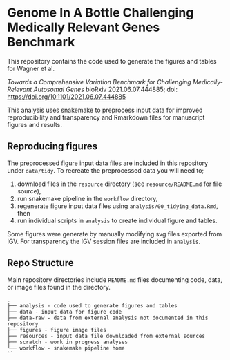 # Genome In A Bottle Challenging Medically Relevant Genes Benchmark 

This repository contains the code used to generate the figures and tables for Wagner et al. 

_Towards a Comprehensive Variation Benchmark for Challenging Medically-Relevant Autosomal Genes_ bioRxiv 2021.06.07.444885; doi: https://doi.org/10.1101/2021.06.07.444885

This analysis uses snakemake to preprocess input data for improved reproducibility and transparency and Rmarkdown files for manuscript figures and results.

## Reproducing figures
The preprocessed figure input data files are included in this repository under `data/tidy`. 
To recreate the preprocessed data you will need to;

1. download files in the `resource` directory (see `resource/README.md` for file source),
1. run snakemake pipeline in the `workflow` directory, 
1. regenerate figure input data files using `analysis/00_tidying_data.Rmd`, then
1. run individual scripts in `analysis` to create individual figure and tables. 

Some figures were generate by manually modifying svg files exported from IGV. 
For transparency the IGV session files are included in `analysis`.


## Repo Structure
Main repository directories include `README.md` files documenting code, data, or image files found in the directory.

```
.
├── analysis - code used to generate figures and tables
├── data - input data for figure code
├── data-raw - data from external analysis not documented in this repository
├── figures - figure image files
├── resources - input data file downloaded from external sources
├── scratch - work in progress analyses
└── workflow - snakemake pipeline home
``